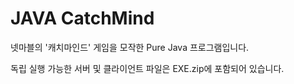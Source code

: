 # JAVA CatchMind

넷마블의 '캐치마인드' 게임을 모작한 Pure Java 프로그램입니다.

독립 실행 가능한 서버 및 클라이언트 파일은 EXE.zip에 포함되어 있습니다.
